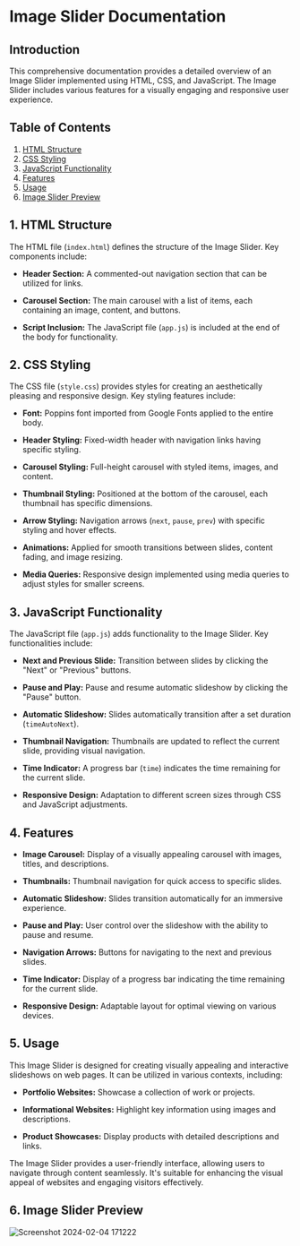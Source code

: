 # Image Slider Documentation

## Introduction

This comprehensive documentation provides a detailed overview of an Image Slider implemented using HTML, CSS, and JavaScript. The Image Slider includes various features for a visually engaging and responsive user experience.

## Table of Contents

1. [HTML Structure](#html-structure)
2. [CSS Styling](#css-styling)
3. [JavaScript Functionality](#javascript-functionality)
4. [Features](#features)
5. [Usage](#usage)
6. [Image Slider Preview](#image-slider-preview)

## 1. HTML Structure <a name="html-structure"></a>

The HTML file (`index.html`) defines the structure of the Image Slider. Key components include:

- **Header Section:** A commented-out navigation section that can be utilized for links.
  
- **Carousel Section:** The main carousel with a list of items, each containing an image, content, and buttons.

- **Script Inclusion:** The JavaScript file (`app.js`) is included at the end of the body for functionality.

## 2. CSS Styling <a name="css-styling"></a>

The CSS file (`style.css`) provides styles for creating an aesthetically pleasing and responsive design. Key styling features include:

- **Font:** Poppins font imported from Google Fonts applied to the entire body.

- **Header Styling:** Fixed-width header with navigation links having specific styling.

- **Carousel Styling:** Full-height carousel with styled items, images, and content.

- **Thumbnail Styling:** Positioned at the bottom of the carousel, each thumbnail has specific dimensions.

- **Arrow Styling:** Navigation arrows (`next`, `pause`, `prev`) with specific styling and hover effects.

- **Animations:** Applied for smooth transitions between slides, content fading, and image resizing.

- **Media Queries:** Responsive design implemented using media queries to adjust styles for smaller screens.

## 3. JavaScript Functionality <a name="javascript-functionality"></a>

The JavaScript file (`app.js`) adds functionality to the Image Slider. Key functionalities include:

- **Next and Previous Slide:** Transition between slides by clicking the "Next" or "Previous" buttons.

- **Pause and Play:** Pause and resume automatic slideshow by clicking the "Pause" button.

- **Automatic Slideshow:** Slides automatically transition after a set duration (`timeAutoNext`).

- **Thumbnail Navigation:** Thumbnails are updated to reflect the current slide, providing visual navigation.

- **Time Indicator:** A progress bar (`time`) indicates the time remaining for the current slide.

- **Responsive Design:** Adaptation to different screen sizes through CSS and JavaScript adjustments.

## 4. Features <a name="features"></a>

- **Image Carousel:** Display of a visually appealing carousel with images, titles, and descriptions.

- **Thumbnails:** Thumbnail navigation for quick access to specific slides.

- **Automatic Slideshow:** Slides transition automatically for an immersive experience.

- **Pause and Play:** User control over the slideshow with the ability to pause and resume.

- **Navigation Arrows:** Buttons for navigating to the next and previous slides.

- **Time Indicator:** Display of a progress bar indicating the time remaining for the current slide.

- **Responsive Design:** Adaptable layout for optimal viewing on various devices.

## 5. Usage <a name="usage"></a>

This Image Slider is designed for creating visually appealing and interactive slideshows on web pages. It can be utilized in various contexts, including:

- **Portfolio Websites:** Showcase a collection of work or projects.
  
- **Informational Websites:** Highlight key information using images and descriptions.
  
- **Product Showcases:** Display products with detailed descriptions and links.

The Image Slider provides a user-friendly interface, allowing users to navigate through content seamlessly. It's suitable for enhancing the visual appeal of websites and engaging visitors effectively.

## 6. Image Slider Preview <a name="image-slider-preview"></a>

![Screenshot 2024-02-04 171222](https://github.com/RUPAKparajuli07/Image-slider-using-HTML-CSS-JS/assets/110843279/5c79605b-ca29-4860-a170-b4a536694a6f)
